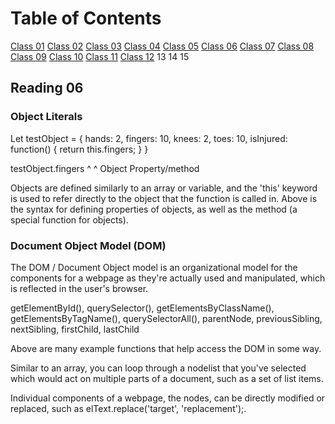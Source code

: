 # Table of Contents

[Class 01](class-01.md)
[Class 02](class-02.md)
[Class 03](class-03.md)
[Class 04](class-04.md)
[Class 05](class-05.md)
[Class 06](class-06.md)
[Class 07](class-07.md)
[Class 08](class-08.md)
[Class 09](class-09.md)
[Class 10](class-10.md)
[Class 11](class-11.md)
[Class 12](class-12.md)
13
14
15

## Reading 06

### Object Literals

Let testObject = {
  hands: 2,
  fingers: 10,
  knees: 2,
  toes:  10,
  isInjured: function() {
    return this.fingers;
  }
}

testObject.fingers
    ^         ^
  Object   Property/method

Objects are defined similarly to an array or variable, and the 'this' keyword is used to refer directly to the object that the function is called in. Above is the syntax for defining properties of objects, as well as the method (a special function for objects).

### Document Object Model (DOM)

The DOM / Document Object model is an organizational model for the components for a webpage as they're actually used and manipulated, which is reflected in the user's browser.

getElementById(), querySelector(), getElementsByClassName(), getElementsByTagName(), querySelectorAll(), parentNode, previousSibling, nextSibling, firstChild, lastChild

Above are many example functions that help access the DOM in some way.

Similar to an array, you can loop through a nodelist that you've selected which would act on multiple parts of a document, such as a set of list items.

Individual components of a webpage, the nodes, can be directly modified or replaced, such as elText.replace('target', 'replacement');.
